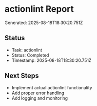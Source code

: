 # actionlint Report

Generated: 2025-08-18T18:30:20.751Z

## Status
- Task: actionlint
- Status: Completed
- Timestamp: 2025-08-18T18:30:20.751Z

## Next Steps
- Implement actual actionlint functionality
- Add proper error handling
- Add logging and monitoring
